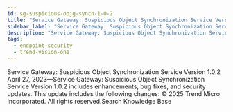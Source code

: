 ```yaml
---
id: sg-suspicious-objg-synch-1-0-2
title: "Service Gateway: Suspicious Object Synchronization Service Version 1.0.2"
sidebar_label: "Service Gateway: Suspicious Object Synchronization Service Version 1.0.2"
description: "Service Gateway: Suspicious Object Synchronization Service Version 1.0.2"
tags:
  - endpoint-security
  - trend-vision-one
---
```


 Service Gateway: Suspicious Object Synchronization Service Version 1.0.2 April 27, 2023—Service Gateway: Suspicious Object Synchronization Service Version 1.0.2 includes enhancements, bug fixes, and security updates. This update includes the following changes: © 2025 Trend Micro Incorporated. All rights reserved.Search Knowledge Base
